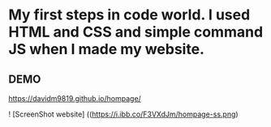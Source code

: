 # My first steps in code world. I used HTML and CSS and simple command JS when I  made my website.   
## DEMO
https://davidm9819.github.io/hompage/

! [ScreenShot website] ((https://i.ibb.co/F3VXdJm/hompage-ss.png)


